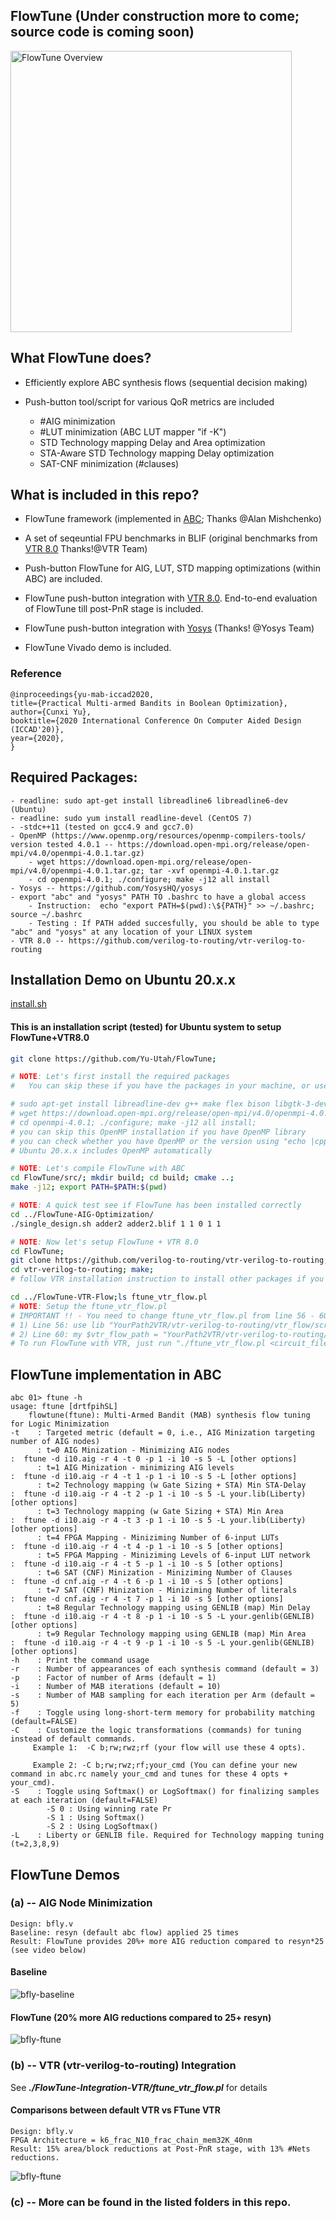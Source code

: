 ## FlowTune (Under construction more to come; source code is coming soon)

<img src="./docs/overview.png" alt="FlowTune Overview" width="450" class="center" /></a>

## What FlowTune does?

- Efficiently explore ABC synthesis flows (sequential decision making)

- Push-button tool/script for various QoR metrics are included

	- #AIG minimization 
	- #LUT minimization (ABC LUT mapper "if -K")
	- STD Technology mapping Delay and Area optimization
	- STA-Aware STD Technology mapping Delay optimization
	- SAT-CNF minimization (#clauses)

## What is included in this repo?

- FlowTune framework (implemented in <a href="https://github.com/berkeley-abc/abc">ABC</a>; Thanks @Alan Mishchenko)

- A set of seqeuntial FPU benchmarks in BLIF (original benchmarks from <a href="https://github.com/verilog-to-routing/vtr-verilog-to-routing">VTR 8.0</a> Thanks!@VTR Team)

- Push-button FlowTune for AIG, LUT, STD mapping optimizations (within ABC) are included.

- FlowTune push-button integration with <a href="https://github.com/verilog-to-routing/vtr-verilog-to-routing">VTR 8.0</a>. End-to-end evaluation of FlowTune till post-PnR stage is included.

- FlowTune push-button integration with <a href="https://github.com/YosysHQ/yosys">Yosys</a> (Thanks! @Yosys Team)

- FlowTune Vivado demo is included.



### Reference 
```shell
@inproceedings{yu-mab-iccad2020,
title={Practical Multi-armed Bandits in Boolean Optimization},
author={Cunxi Yu},
booktitle={2020 International Conference On Computer Aided Design (ICCAD'20)},
year={2020},
}
```

## Required Packages:
	- readline: sudo apt-get install libreadline6 libreadline6-dev (Ubuntu)
	- readline: sudo yum install readline-devel (CentOS 7)
	- -stdc++11 (tested on gcc4.9 and gcc7.0) 
	- OpenMP (https://www.openmp.org/resources/openmp-compilers-tools/ version tested 4.0.1 -- https://download.open-mpi.org/release/open-mpi/v4.0/openmpi-4.0.1.tar.gz)
		- wget https://download.open-mpi.org/release/open-mpi/v4.0/openmpi-4.0.1.tar.gz; tar -xvf openmpi-4.0.1.tar.gz
		- cd openmpi-4.0.1; ./configure; make -j12 all install
	- Yosys -- https://github.com/YosysHQ/yosys
	- export "abc" and "yosys" PATH TO .bashrc to have a global access
		- Instruction:  echo "export PATH=$(pwd):\${PATH}" >> ~/.bashrc; source ~/.bashrc
		- Testing : If PATH added succesfully, you should be able to type "abc" and "yosys" at any location of your LINUX system 
	- VTR 8.0 -- https://github.com/verilog-to-routing/vtr-verilog-to-routing

## Installation Demo on Ubuntu 20.x.x
[install.sh](install.md)
#### This is an installation script (tested) for Ubuntu system to setup FlowTune+VTR8.0

```bash
git clone https://github.com/Yu-Utah/FlowTune;

# NOTE: Let's first install the required packages
# 	You can skip these if you have the packages in your machine, or use different methods to install these packages (e.g., if you use RedHat/CentOS, you will need to use "yum")

# sudo apt-get install libreadline-dev g++ make flex bison libgtk-3-dev;
# wget https://download.open-mpi.org/release/open-mpi/v4.0/openmpi-4.0.1.tar.gz; tar -xvf openmpi-4.0.1.tar.gz
# cd openmpi-4.0.1; ./configure; make -j12 all install;
# you can skip this OpenMP installation if you have OpenMP library
# you can check whether you have OpenMP or the version using "echo |cpp -fopenmp -dM |grep -i open"
# Ubuntu 20.x.x includes OpenMP automatically

# NOTE: Let's compile FlowTune with ABC
cd FlowTune/src/; mkdir build; cd build; cmake ..;
make -j12; export PATH=$PATH:$(pwd)

# NOTE: A quick test see if FlowTune has been installed correctly
cd ../FlowTune-AIG-Optimization/
./single_design.sh adder2 adder2.blif 1 1 0 1 1

# NOTE: Now let's setup FlowTune + VTR 8.0
cd FlowTune;
git clone https://github.com/verilog-to-routing/vtr-verilog-to-routing;
cd vtr-verilog-to-routing; make; 
# follow VTR installation instruction to install other packages if you cannot compile VTR

cd ../FlowTune-VTR-Flow;ls ftune_vtr_flow.pl
# NOTE: Setup the ftune_vtr_flow.pl
# IMPORTANT !! - You need to change ftune_vtr_flow.pl from line 56 - 60 according to your VTR installation
# 1) Line 56: use lib "YourPath2VTR/vtr-verilog-to-routing/vtr_flow/scripts/perl_libs/XML-TreePP-0.41/lib"; (you need the complete path)
# 2) Line 60: my $vtr_flow_path = "YourPath2VTR/vtr-verilog-to-routing/vtr_flow"; (you need the complete path)
# To run FlowTune with VTR, just run "./ftune_vtr_flow.pl <circuit_file> <architecture_file>"	
```

## FlowTune implementation in ABC

	abc 01> ftune -h
	usage: ftune [drtfpihSL]
		flowtune(ftune): Multi-Armed Bandit (MAB) synthesis flow tuning for Logic Minimization
	-t    : Targeted metric (default = 0, i.e., AIG Minization targeting number of AIG nodes)
	      : t=0 AIG Minization - Minimizing AIG nodes                       :  ftune -d i10.aig -r 4 -t 0 -p 1 -i 10 -s 5 -L [other options]
	      : t=1 AIG Minization - minimizing AIG levels                      :  ftune -d i10.aig -r 4 -t 1 -p 1 -i 10 -s 5 -L [other options]
	      : t=2 Technology mapping (w Gate Sizing + STA) Min STA-Delay      :  ftune -d i10.aig -r 4 -t 2 -p 1 -i 10 -s 5 -L your.lib(Liberty) [other options]
	      : t=3 Technology mapping (w Gate Sizing + STA) Min Area           :  ftune -d i10.aig -r 4 -t 3 -p 1 -i 10 -s 5 -L your.lib(Liberty) [other options]
	      : t=4 FPGA Mapping - Miniziming Number of 6-input LUTs            :  ftune -d i10.aig -r 4 -t 4 -p 1 -i 10 -s 5 [other options]
	      : t=5 FPGA Mapping - Miniziming Levels of 6-input LUT network     :  ftune -d i10.aig -r 4 -t 5 -p 1 -i 10 -s 5 [other options]
	      : t=6 SAT (CNF) Minization - Miniziming Number of Clauses         :  ftune -d cnf.aig -r 4 -t 6 -p 1 -i 10 -s 5 [other options]
	      : t=7 SAT (CNF) Minization - Miniziming Number of literals        :  ftune -d cnf.aig -r 4 -t 7 -p 1 -i 10 -s 5 [other options]
	      : t=8 Regular Technology mapping using GENLIB (map) Min Delay     :  ftune -d i10.aig -r 4 -t 8 -p 1 -i 10 -s 5 -L your.genlib(GENLIB) [other options]
	      : t=9 Regular Technology mapping using GENLIB (map) Min Area      :  ftune -d i10.aig -r 4 -t 9 -p 1 -i 10 -s 5 -L your.genlib(GENLIB) [other options]
	-h    : Print the command usage
	-r    : Number of appearances of each synthesis command (default = 3)
	-p    : Factor of number of Arms (default = 1)
	-i    : Number of MAB iterations (default = 10)
	-s    : Number of MAB sampling for each iteration per Arm (default = 5)
	-f    : Toggle using long-short-term memory for probability matching (default=FALSE)
	-C    : Customize the logic transformations (commands) for tuning instead of default commands. 
		 Example 1:  -C b;rw;rwz;rf (your flow will use these 4 opts).
 			
		 Example 2: -C b;rw;rwz;rf;your_cmd (You can define your new command in abc.rc namely your_cmd and tunes for these 4 opts + your_cmd).
	-S    : Toggle using Softmax() or LogSoftmax() for finalizing samples at each iteration (default=FALSE)
		    -S 0 : Using winning rate Pr
		    -S 1 : Using Softmax()
		    -S 2 : Using LogSoftmax()
	-L    : Liberty or GENLIB file. Required for Technology mapping tuning (t=2,3,8,9) 
	
## FlowTune Demos

### (a) -- AIG Node Minimization 
	Design: bfly.v
	Baseline: resyn (default abc flow) applied 25 times
	Result: FlowTune provides 20%+ more AIG reduction compared to resyn*25 
	(see video below)
	
#### Baseline 

<img src="./docs/baseline.gif" alt="bfly-baseline" /></a>

#### FlowTune (20% more AIG reductions compared to 25+ resyn)

<img src="./docs/ftune.gif" alt="bfly-ftune" /></a>

### (b) -- VTR (vtr-verilog-to-routing) Integration

See <b><i>./FlowTune-Integration-VTR/ftune_vtr_flow.pl</i></b> for details

#### Comparisons between default VTR vs FTune VTR 
	Design: bfly.v
	FPGA Architecture = k6_frac_N10_frac_chain_mem32K_40nm
	Result: 15% area/block reductions at Post-PnR stage, with 13% #Nets reductions.

<img src="./docs/vtr-integration-demo.png" alt="bfly-ftune" /></a>


### (c) -- More can be found in the listed folders in this repo.



